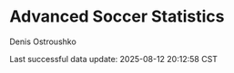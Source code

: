 # Advanced Soccer Statistics
Denis Ostroushko

<!-- gfm -->

Last successful data update: 2025-08-12 20:12:58 CST
